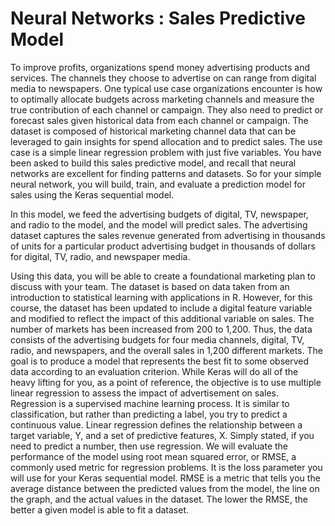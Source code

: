 # Neural Networks : Sales Predictive Model
To improve profits, organizations spend money advertising products and services. The channels they choose to advertise on can range from digital media to newspapers. One typical use case organizations encounter is how to optimally allocate budgets across marketing channels and measure the true contribution of each channel or campaign. They also need to predict or forecast sales given historical data from each channel or campaign. The dataset is composed of historical marketing channel data that can be leveraged to gain insights for spend allocation and to predict sales. The use case is a simple linear regression problem with just five variables. You have been asked to build this sales predictive model, and recall that neural networks are excellent for finding patterns and datasets. So for your simple neural network, you will build, train, and evaluate a prediction model for sales using the Keras sequential model.

In this model, we feed the advertising budgets of digital, TV, newspaper, and radio to the model, and the model will predict sales. The advertising dataset captures the sales revenue generated from advertising in thousands of units for a particular product advertising budget in thousands of dollars for digital, TV, radio, and newspaper media.

Using this data, you will be able to create a foundational marketing plan to discuss with your team. The dataset is based on data taken from an introduction to statistical learning with applications in R. However, for this course, the dataset has been updated to include a digital feature variable and modified to reflect the impact of this additional variable on sales. The number of markets has been increased from 200 to 1,200. Thus, the data consists of the advertising budgets for four media channels, digital, TV, radio, and newspapers, and the overall sales in 1,200 different markets. The goal is to produce a model that represents the best fit to some observed data according to an evaluation criterion. While Keras will do all of the heavy lifting for you, as a point of reference, the objective is to use multiple linear regression to assess the impact of advertisement on sales. Regression is a supervised machine learning process. It is similar to classification, but rather than predicting a label, you try to predict a continuous value. Linear regression defines the relationship between a target variable, Y, and a set of predictive features, X. Simply stated, if you need to predict a number, then use regression. We will evaluate the performance of the model using root mean squared error, or RMSE, a commonly used metric for regression problems. It is the loss parameter you will use for your Keras sequential model. RMSE is a metric that tells you the average distance between the predicted values from the model, the line on the graph, and the actual values in the dataset. The lower the RMSE, the better a given model is able to fit a dataset.

